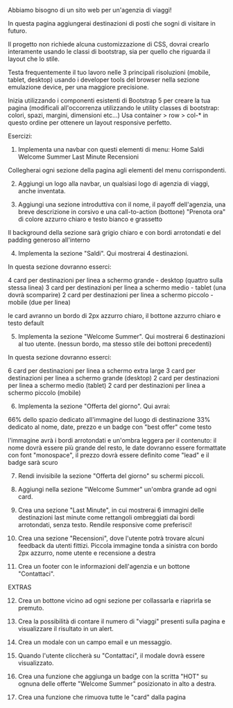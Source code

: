 Abbiamo bisogno di un sito web per un'agenzia di viaggi!

In questa pagina aggiungerai destinazioni di posti che sogni di visitare in futuro.

Il progetto non richiede alcuna customizzazione di CSS, dovrai crearlo interamente usando le classi di bootstrap, sia per quello che riguarda il layout che lo stile.


Testa frequentemente il tuo lavoro nelle 3 principali risoluzioni (mobile, tablet, desktop) usando i developer tools del browser nella sezione emulazione device, per una maggiore precisione.

Inizia utilizzando i componenti esistenti di Bootstrap 5 per creare la tua pagina (modificali all'occorrenza utilizzando le utility classes di bootstrap: colori, spazi, margini, dimensioni etc...)
Usa container > row > col-* in questo ordine per ottenere un layout responsive perfetto.

Esercizi:

1) Implementa una navbar con questi elementi di menu:
Home
Saldi
Welcome Summer
Last Minute
Recensioni

Collegherai ogni sezione della pagina agli elementi del menu corrispondenti. 

2) Aggiungi un logo alla navbar, un qualsiasi logo di agenzia di viaggi, anche inventata.

3) Aggiungi una sezione introduttiva con il nome, il payoff dell'agenzia, 
una breve descrizione in corsivo e una call-to-action (bottone) "Prenota ora" di colore azzurro chiaro e testo bianco e grassetto

Il background della sezione sarà grigio chiaro e con bordi arrotondati e del padding generoso all'interno

4) Implementa la sezione "Saldi". Qui mostrerai 4 destinazioni.

In questa sezione dovranno esserci:

4 card per destinazioni per linea a schermo grande - desktop (quattro sulla stessa linea)
3 card per destinazioni per linea a schermo medio  - tablet  (una dovrà scomparire)
2 card per destinazioni per linea a schermo piccolo - mobile (due per linea)

le card avranno un bordo di 2px azzurro chiaro, il bottone azzurro chiaro e testo default

5) Implementa la sezione "Welcome Summer". Qui mostrerai 6 destinazioni al tuo utente. (nessun bordo, ma stesso stile dei bottoni precedenti)

In questa sezione dovranno esserci:

6 card per destinazioni per linea a schermo extra large
3 card per destinazioni per linea a schermo grande (desktop)
2 card per destinazioni per linea a schermo medio (tablet)
2 card per destinazioni per linea a schermo piccolo (mobile)

6) Implementa la sezione "Offerta del giorno". Qui avrai:

66% dello spazio dedicato all'immagine del luogo di destinazione
33% dedicato al nome, date, prezzo e un badge con "best offer" come testo

l'immagine avrà i bordi arrotondati e un'ombra leggera
per il contenuto: il nome dovrà essere più grande del resto,
le date dovranno essere formattate con font "monospace",
il prezzo dovrà essere definito come "lead"
e il badge sarà scuro


7) Rendi invisibile la sezione "Offerta del giorno" su schermi piccoli.

8) Aggiungi nella sezione "Welcome Summer" un'ombra grande ad ogni card.

9) Crea una sezione "Last Minute", in cui mostrerai 6 immagini delle destinazioni last minute come rettangoli ombreggiati dai bordi arrotondati, senza testo. Rendile responsive come preferisci!

10) Crea una sezione "Recensioni", dove l'utente potrà trovare alcuni feedback da utenti fittizi. 
Piccola immagine tonda a sinistra con bordo 2px azzurro, nome utente e recensione a destra

11) Crea un footer con le informazioni dell'agenzia e un bottone "Contattaci".



EXTRAS

12) Crea un bottone vicino ad ogni sezione per collassarla e riaprirla se premuto.

13) Crea la possibilità di contare il numero di "viaggi" presenti sulla pagina e visualizzare il risultato in un alert.

14) Crea un modale con un campo email e un messaggio.

15) Quando l'utente cliccherà su "Contattaci", il modale dovrà essere visualizzato.

16) Crea una funzione che aggiunga un badge con la scritta "HOT" su ognuna delle offerte "Welcome Summer" posizionato in alto a destra.

17) Crea una funzione che rimuova tutte le "card" dalla pagina
